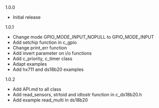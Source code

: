 1.0.0
- Initial release

1.0.1
- Change mode GPIO_MODE_INPUT_NOPULL to GPIO_MODE_INPUT
- Add setchip function in c_gpio
- Change print_err function
- Add invert parameter on i/o functions
- Add c_priority, c_timer class
- Adapt examples
- Add hx711 and ds18b20 examples

1.0.2
- Add API.md to all class
- Add read_sensors, strtoid and idtostr function in c_ds18b20.h
- Add example read_multi in ds18b20